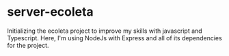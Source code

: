 # server-ecoleta
Initializing the ecoleta project to improve my skills with javascript and Typescript. Here, I'm using NodeJs with Express and all of its dependencies for the project.

